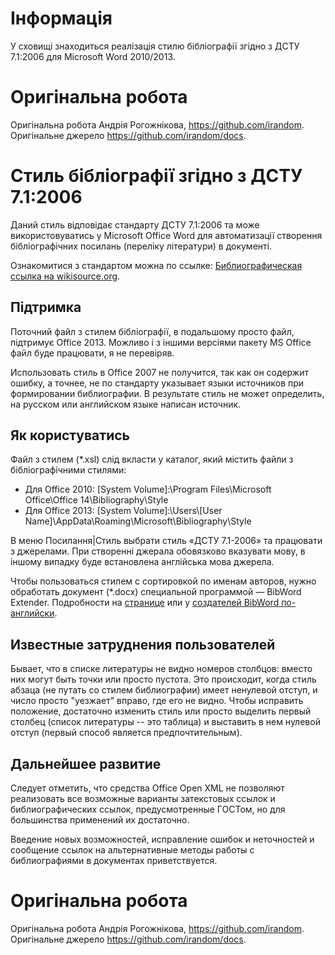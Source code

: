 Інформація
====
У сховищі знаходиться реалізація стилю бібліографії згідно з ДСТУ 7.1:2006 для Microsoft Word 2010/2013.

Оригінальна робота
====
Оригінальна робота Андрія Рогожнікова, https://github.com/irandom.
Оригінальне джерело https://github.com/irandom/docs.

# Стиль бібліографії згідно з ДСТУ 7.1:2006

Даний стиль відповідає стандарту ДСТУ 7.1:2006 та може використовуватись у Microsoft Office Word для автоматизації створення бібліографічних посилань (переліку літератури) в документі.

Ознакомитися з стандартом можна по ссылке: [Библиографическая ссылка на wikisource.org](http://ru.wikisource.org/wiki/ГОСТ_Р_7.0.5—2008).

## Підтримка

Поточний файл з стилем бібліографії, в подальшому просто файл, підтримує Office 2013. Можливо і з іншими версіями пакету MS Office файл буде працювати, я не перевіряв.

Использовать стиль в Office 2007 не получится, так как он содержит ошибку, а точнее, не по стандарту указывает языки источников при формировании библиографии. В результате стиль не может определить, на русском или английском языке написан источник.

## Як користуватись 

Файл з стилем (*.xsl) слід вкласти у каталог, який містить файли з бібліографічними стилями:

* Для Office 2010:  [System Volume]:\Program Files\Microsoft Office\Office 14\Bibliography\Style
* Для Office 2013:  [System Volume]:\Users\\[User Name]\AppData\Roaming\Microsoft\Bibliography\Style

В меню Посилання|Стиль выбрати стиль «ДСТУ 7.1-2006» та працювати з джерелами. При створенні джерала обовязково вказувати мову, в іншому випадку буде встановлена англійська мова джерела.

Чтобы пользоваться стилем с сортировкой по именам авторов, нужно обработать документ (*.docx) специальной программой — BibWord Extender. Подробности на [странице](http://det-random.livejournal.com/28819.html) или у  [создателей BibWord по-английски](http://bibword.codeplex.com/wikipage?title=BibWord%20Extender&referringTitle=FAQ).

## Известные затруднения пользователей

Бывает, что в списке литературы не видно номеров столбцов: вместо них могут быть точки или просто пустота. Это происходит, когда стиль абзаца (не путать со стилем библиографии) имеет ненулевой отступ, и число просто "уезжает" вправо, где его не видно. Чтобы исправить положение, достаточно изменить стиль или просто выделить первый столбец (список литературы -- это таблица) и выставить в нем нулевой отступ (первый способ является предпочтительным).

## Дальнейшее развитие

Следует отметить, что средства Office Open XML не позволяют реализовать все возможные варианты затекстовых ссылок и библиографических ссылок, предусмотренные ГОСТом, но для большинства применений их достаточно. 

Введение новых возможностей, исправление ошибок и неточностей и сообщение ссылок на альтернативные методы работы с библиографиями в документах приветствуется.


Оригінальна робота
====
Оригінальна робота Андрія Рогожнікова, https://github.com/irandom.
Оригінальне джерело https://github.com/irandom/docs.
